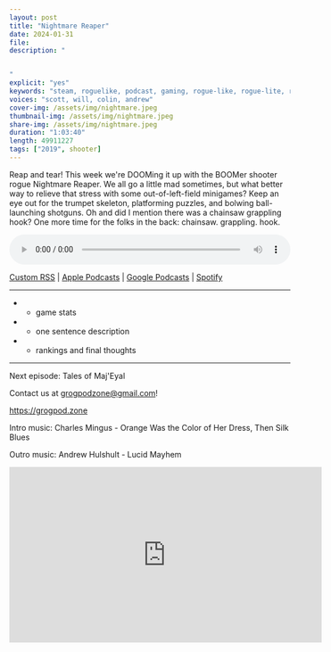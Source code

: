 ```yaml
---
layout: post
title: "Nightmare Reaper"
date: 2024-01-31
file: 
description: "


"
explicit: "yes" 
keywords: "steam, roguelike, podcast, gaming, rogue-like, rogue-lite, roguelite"
voices: "scott, will, colin, andrew"
cover-img: /assets/img/nightmare.jpeg
thumbnail-img: /assets/img/nightmare.jpeg
share-img: /assets/img/nightmare.jpeg
duration: "1:03:40"
length: 49911227
tags: ["2019", shooter]
---
```


Reap and tear! This week we're DOOMing it up with the BOOMer shooter rogue Nightmare Reaper. We all go a little mad sometimes, but what better way to relieve that stress with some out-of-left-field minigames? Keep an eye out for the trumpet skeleton, platforming puzzles, and bolwing ball-launching shotguns. Oh and did I mention there was a chainsaw grappling hook? One more time for the folks in the back: chainsaw. grappling. hook.


<div class="container">
  <audio controls style="width: 100%;">
    <source src="xxxxx" type="audio/mpeg">
  </audio>
</div>

[Custom RSS](https://grogpod.zone/feed.xml) | [Apple Podcasts](https://podcasts.apple.com/us/podcast/grogpod/id1650474911) | [Google Podcasts](https://podcasts.google.com/feed/aHR0cHM6Ly9ncm9ncG9kLnpvbmUvZmVlZC54bWw) | [Spotify](https://open.spotify.com/show/655SEhPUWIC77oO3hILe0b)

---
*  - game stats
*  - one sentence description
*  - rankings and final thoughts

---



Next episode: Tales of Maj'Eyal

Contact us at grogpodzone@gmail.com!

https://grogpod.zone

Intro music: Charles Mingus - Orange Was the Color of Her Dress, Then Silk Blues

Outro music: Andrew Hulshult - Lucid Mayhem

<div class="embed-responsive embed-responsive-16by9">
<iframe width="560" height="315" src="https://www.youtube.com/embed/xxxxx" title="YouTube video player" frameborder="0" allow="accelerometer; autoplay; clipboard-write; encrypted-media; gyroscope; picture-in-picture" allowfullscreen></iframe>
</div>
